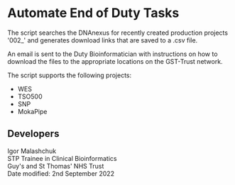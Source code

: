 # Automate End of Duty Tasks

The script searches the DNAnexus for recently created production projects '002_' and generates download links that are saved to a .csv file. 

An email is sent to the Duty Bioinformatician with instructions on how to download the files to the appropriate locations on the GST-Trust network. 

The script supports the following projects:

* WES
* TSO500
* SNP
* MokaPipe

## Developers
Igor Malashchuk\
STP Trainee in Clinical Bioinformatics\
Guy's and St Thomas' NHS Trust\
Date modified: 2nd September 2022







